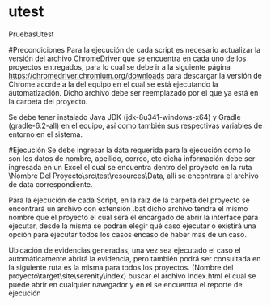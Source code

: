 # utest
PruebasUtest

#Precondiciones
Para la ejecución de cada script es necesario actualizar la versión del archivo 
ChromeDriver que se encuentra en cada uno de los proyectos entregados, para lo cual 
se debe ir a la siguiente página https://chromedriver.chromium.org/downloads para 
descargar la versión de Chrome acorde a la del equipo en el cual se está ejecutando la
automatización. Dicho archivo debe ser reemplazado por el que ya está en la carpeta del 
proyecto.

Se debe tener instalado Java JDK (jdk-8u341-windows-x64) y Gradle (gradle-6.2-all) en 
el equipo, así como también sus respectivas variables de entorno en el sistema.

#Ejecución 
Se debe ingresar la data requerida para la ejecución como lo son los datos de nombre, 
apellido, correo, etc  dicha información debe ser ingresada en un Excel el cual se 
encuentra dentro del proyecto en la ruta \Nombre Del Proyecto\src\test\resources\Data, 
allí se encontrara el archivo de data correspondiente.

Para la ejecución de cada Script, en la raíz de la carpeta del proyecto se encontrará 
un archivo con extensión .bat dicho archivo tendrá el mismo nombre que el proyecto el 
cual será el encargado de abrir la interface para ejecutar, desde la misma se podrán elegir 
qué caso ejecutar o existirá una opción para ejecutar todos los casos encaso de haber mas 
de un caso.

Ubicación de evidencias generadas, una vez sea ejecutado el caso el automáticamente 
abrirá la evidencia, pero también podrá ser consultada en la siguiente ruta es la misma 
para todos los proyectos. (Nombre del proyecto\target\site\serenity\index) buscar el 
archivo Index.html el cual se puede abrir en cualquier navegador y en el se encuentra el 
reporte de ejecución
